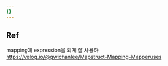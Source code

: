 ```yaml
---
{}
---
```


## Ref

mapping에 expression을 되게 잘 사용하
https://velog.io/@gwichanlee/Mapstruct-Mapping-Mapperuses